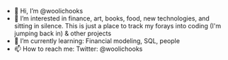 - 👋 Hi, I’m @woolichooks
- 👀 I’m interested in finance, art, books, food, new technologies, and sitting in silence. This is just a place to track my forays into coding (I'm jumping back in) & other projects
- 🌱 I’m currently learning: Financial modeling, SQL, people 
- 📫 How to reach me: Twitter: @woolichooks

<!---
woolichooks/woolichooks is a ✨ special ✨ repository because its `README.md` (this file) appears on your GitHub profile.
You can click the Preview link to take a look at your changes.
--->
